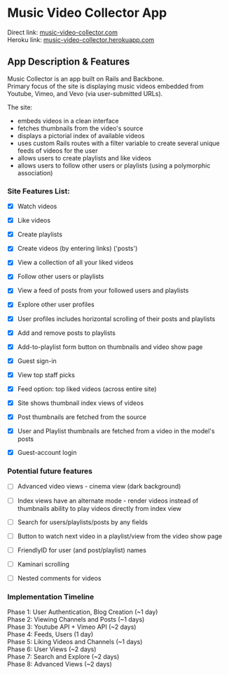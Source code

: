 # Music Video Collector App

Direct link: [music-video-collector.com](http://www.music-video-collector.com)  
Heroku link: [music-video-collector.herokuapp.com](http://music-video-collector.herokuapp.com)  


## App Description & Features
Music Collector is an app built on Rails and Backbone.  
Primary focus of the site is displaying music videos embedded from Youtube, Vimeo, and Vevo (via user-submitted URLs).

The site:
- embeds videos in a clean interface  
- fetches thumbnails from the video's source
- displays a pictorial index of available videos
- uses custom Rails routes with a filter variable to create several unique feeds of videos for the user
- allows users to create playlists and like videos
- allows users to follow other users or playlists (using a polymorphic association)




### Site Features List:
- [x] Watch videos
- [x] Like videos
- [x] Create playlists
- [x] Create videos (by entering links) ('posts')
- [x] View a collection of all your liked videos
- [x] Follow other users or playlists
- [x] View a feed of posts from your followed users and playlists
- [x] Explore other user profiles
- [x] User profiles includes horizontal scrolling of their posts and playlists
- [x] Add and remove posts to playlists
- [x] Add-to-playlist form button on thumbnails and video show page
- [x] Guest sign-in
- [x] View top staff picks
- [x] Feed option: top liked videos (across entire site)
- [x] Site shows thumbnail index views of videos
- [x] Post thumbnails are fetched from the source
- [x] User and Playlist thumbnails are fetched from a video in the model's posts
- [x] Guest-account login


### Potential future features
- [ ] Advanced video views - cinema view (dark background)
- [ ] Index views have an alternate mode - render videos instead of thumbnails
    ability to play videos directly from index view
- [ ] Search for users/playlists/posts by any fields
- [ ] Button to watch next video in a playlist/view from the video show page
- [ ] FriendlyID for user (and post/playlist) names
- [ ] Kaminari scrolling
- [ ] Nested comments for videos


### Implementation Timeline

Phase 1: User Authentication, Blog Creation (~1 day)  
Phase 2: Viewing Channels and Posts (~1 days)  
Phase 3: Youtube API + Vimeo API (~2 days)  
Phase 4: Feeds, Users (1 day)  
Phase 5: Liking Videos and Channels (~1 days)  
Phase 6: User Views (~2 days)  
Phase 7: Search and Explore (~2 days)  
Phase 8: Advanced Views (~2 days)  

